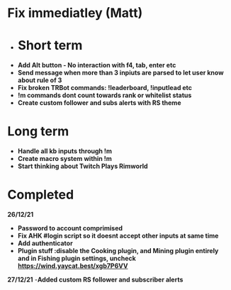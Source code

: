 # Fix immediatley (Matt)




- # Short term
- **Add Alt button - No interaction with f4, tab, enter etc**
- **Send message when more than 3 inpiuts are parsed to let user know about rule of 3**
- **Fix broken TRBot commands: !leaderboard, !inputlead etc**
- **!m commands dont count towards rank or whitelist status**
- **Create custom follower and subs alerts with RS theme**

# Long term
 - **Handle all kb inputs through !m**
 - **Create macro system within !m**
 - **Start thinking about Twitch Plays Rimworld**


# Completed 

**26/12/21**
- **Password to account comprimised**
- **Fix AHK #login script so it doesnt accept other inputs at same time**
- **Add authenticator**
- **Plugin stuff :disable the Cooking plugin, and Mining plugin entirely and in Fishing plugin settings, uncheck https://wind.yaycat.best/xgb7P6VV** 

**27/12/21**
-**Added custom RS follower and subscriber alerts** 
